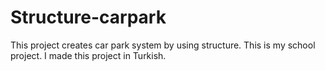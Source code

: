 # Structure-carpark
This project creates car park system by using structure.
This is my school project. I made this project in Turkish.
